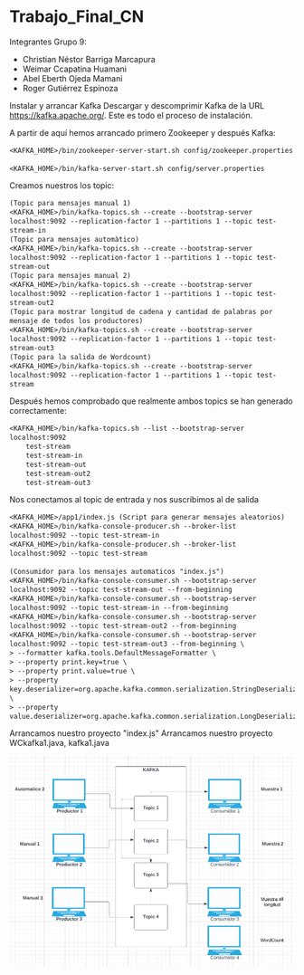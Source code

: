 # Trabajo_Final_CN

Integrantes Grupo 9:
- Christian Néstor Barriga Marcapura
- Weimar Ccapatina Huamani
- Abel Eberth Ojeda Mamani
- Roger Gutiérrez Espinoza


Instalar y arrancar Kafka
Descargar y descomprimir Kafka de la URL https://kafka.apache.org/. Este es todo el proceso de instalación.

A partir de aquí hemos arrancado primero Zookeeper y después Kafka:

	<KAFKA_HOME>/bin/zookeeper-server-start.sh config/zookeeper.properties

	<KAFKA_HOME>/bin/kafka-server-start.sh config/server.properties

Creamos nuestros los topic:

	(Topic para mensajes manual 1)
	<KAFKA_HOME>/bin/kafka-topics.sh --create --bootstrap-server localhost:9092 --replication-factor 1 --partitions 1 --topic test-stream-in
	(Topic para mensajes automàtico)
	<KAFKA_HOME>/bin/kafka-topics.sh --create --bootstrap-server localhost:9092 --replication-factor 1 --partitions 1 --topic test-stream-out
	(Topic para mensajes manual 2)
	<KAFKA_HOME>/bin/kafka-topics.sh --create --bootstrap-server localhost:9092 --replication-factor 1 --partitions 1 --topic test-stream-out2
	(Topic para mostrar longitud de cadena y cantidad de palabras por mensaje de todos los productores)
	<KAFKA_HOME>/bin/kafka-topics.sh --create --bootstrap-server localhost:9092 --replication-factor 1 --partitions 1 --topic test-stream-out3
	(Topic para la salida de Wordcount)
	<KAFKA_HOME>/bin/kafka-topics.sh --create --bootstrap-server localhost:9092 --replication-factor 1 --partitions 1 --topic test-stream

	
Después hemos comprobado que realmente ambos topics se han generado correctamente:

	<KAFKA_HOME>/bin/kafka-topics.sh --list --bootstrap-server localhost:9092
		test-stream
		test-stream-in
		test-stream-out
		test-stream-out2
		test-stream-out3

Nos conectamos al topic de entrada y nos suscribimos al de salida

	<KAFKA_HOME>/app1/index.js (Script para generar mensajes aleatorios)
	<KAFKA_HOME>/bin/kafka-console-producer.sh --broker-list localhost:9092 --topic test-stream-in
	<KAFKA_HOME>/bin/kafka-console-producer.sh --broker-list localhost:9092 --topic test-stream
	
	(Consumidor para los mensajes automaticos "index.js")
	<KAFKA_HOME>/bin/kafka-console-consumer.sh --bootstrap-server localhost:9092 --topic test-stream-out --from-beginning
	<KAFKA_HOME>/bin/kafka-console-consumer.sh --bootstrap-server localhost:9092 --topic test-stream-in --from-beginning
	<KAFKA_HOME>/bin/kafka-console-consumer.sh --bootstrap-server localhost:9092 --topic test-stream-out2 --from-beginning
	<KAFKA_HOME>/bin/kafka-console-consumer.sh --bootstrap-server localhost:9092 --topic test-stream-out3 --from-beginning \
	> --formatter kafka.tools.DefaultMessageFormatter \
	> --property print.key=true \
	> --property print.value=true \
	> --property key.deserializer=org.apache.kafka.common.serialization.StringDeserializer \
	> --property value.deserializer=org.apache.kafka.common.serialization.LongDeserializer


Arrancamos nuestro proyecto "index.js"
Arrancamos nuestro proyecto WCkafka1.java, kafka1.java


![Aquí la descripción de la imagen por si no carga](https://github.com/Christbm88/Trabajo_Final_CN/blob/main/img/Captura%20desde%202023-01-08%2013-51-08.png)
